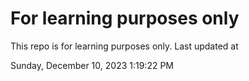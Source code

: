 # For learning purposes only
This repo is for learning purposes only.
Last updated at

Sunday, December 10, 2023 1:19:22 PM

